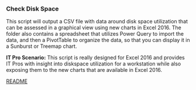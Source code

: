 ### Check Disk Space
This script will output a CSV file with data around disk space utilization that can be assessed in a graphical view using new charts in Excel 2016. The folder also contains a spreadsheet that utilizes Power Query to import the data, and then a PivotTable to organize the data, so that you can display it in a Sunburst or Treemap chart.

**IT Pro Scenario:** This script is really designed for Excel 2016 and provides IT Pros with insight into diskspace utilization for a workstation while also exposing them to the new charts that are available in Excel 2016. 

[README](https://github.com/OfficeDev/Office-IT-Pro-Deployment-Scripts/wiki/README_Check-LocalDiskSpace)
